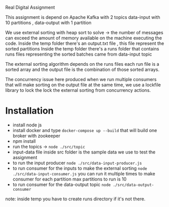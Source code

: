Real Digital Assignment

This assignment is depend on Apache Kafka with 2 topics data-input with 10 partitions , data-output with 1 partition 

We use external sorting with heap sort to solve -> the number of messages can exceed the amount of memory available on the machine executing the code.
Inside the temp folder there's an output.txt file , this file represent the sorted partitions
Inside the temp folder there's a runs folder that contains runs files representing the sorted batches came from data-input topic

The external sorting algorithm depends on the runs files each run file is a sorted array and the output file is the combination of those sorted arrays.

The concurrency issue here produced when we run multiple consumers that will make sorting on the output file at the same time, we use a lockfile library to lock the lock the external sorting from concurrency actions.
# Installation
- install node js
- install docker and type `docker-compose up --build` that will build one broker with zookeeper
- npm install
- run the topics ->   `node ./src/topic`
- input-data file inside src folder is the sample data we use to test the assignment
- to run the input producer `node ./src/data-input-producer.js`
- to run consumer for the inputs to make the external sorting  `node ./src/data-input-consumer.js`  you can run it multiple times to make consumer for each partition max partitions to run is 10
- to run consumer for the data-output topic `node ./src/data-output-consumer`

note: inside temp you have to create runs directory if it's not there.